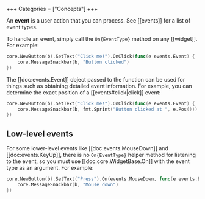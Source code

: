 +++
Categories = ["Concepts"]
+++

An **event** is a user action that you can process. See [[events]] for a list of event types.

To handle an event, simply call the `On{EventType}` method on any [[widget]]. For example:

```Go
core.NewButton(b).SetText("Click me!").OnClick(func(e events.Event) {
    core.MessageSnackbar(b, "Button clicked")
})
```

The [[doc:events.Event]] object passed to the function can be used for things such as obtaining detailed event information. For example, you can determine the exact position of a [[events#click|click]] event:

```Go
core.NewButton(b).SetText("Click me!").OnClick(func(e events.Event) {
    core.MessageSnackbar(b, fmt.Sprint("Button clicked at ", e.Pos()))
})
```

## Low-level events

For some lower-level events like [[doc:events.MouseDown]] and [[doc:events.KeyUp]], there is no `On{EventType}` helper method for listening to the event, so you must use [[doc:core.WidgetBase.On]] with the event type as an argument. For example:

```Go
core.NewButton(b).SetText("Press").On(events.MouseDown, func(e events.Event) {
    core.MessageSnackbar(b, "Mouse down")
})
```
